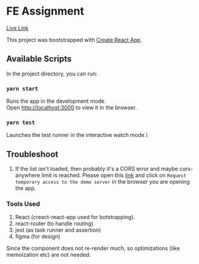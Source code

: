 # FE Assignment

[Live Link](https://smarkets-fe.netlify.app/)

This project was bootstrapped with [Create React App](https://github.com/facebook/create-react-app).


## Available Scripts

In the project directory, you can run:

### `yarn start`

Runs the app in the development mode.\
Open [http://localhost:3000](http://localhost:3000) to view it in the browser.

### `yarn test`

Launches the test runner in the interactive watch mode.\

## Troubleshoot
1. If the list isn't loaded, then probably it's a CORS error and maybe cors-anywhere limit is reached.
Please open this [link](https://cors-anywhere.herokuapp.com/corsdemo) and click on `Request temporary access to the demo server` in the browser you are opening the app.

### Tools Used
1. React (creact-react-app used for botstrapping).
2. react-router (to handle routing)
3. jest (as task runner and assertion)
4. figma (for design)


Since the component does not re-render much, so optimizations (like memoization etc) are not needed.